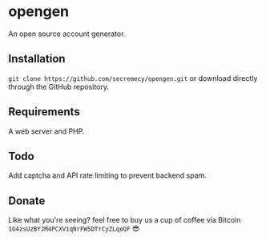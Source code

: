 # opengen
An open source account generator.
## Installation
`git clone https://github.com/secremecy/opengen.git` or download directly through the GitHub repository.
## Requirements
A web server and PHP.
## Todo
Add captcha and API rate limiting to prevent backend spam.
## Donate
Like what you're seeing? feel free to buy us a cup of coffee via Bitcoin `1G4zsUzBYJM4PCXV1qNrFW5DTrCyZLqoQF` 😎
